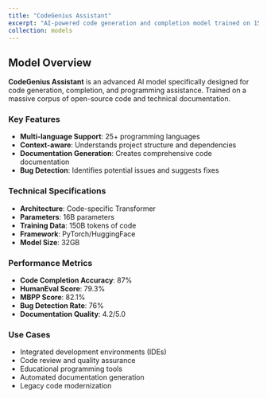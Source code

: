 ```yaml
---
title: "CodeGenius Assistant"
excerpt: "AI-powered code generation and completion model trained on 150B tokens of code. Supports 25+ programming languages with 87% completion accuracy.<br/><img src='/images/500x300.png'>"
collection: models
---
```


## Model Overview
**CodeGenius Assistant** is an advanced AI model specifically designed for code generation, completion, and programming assistance. Trained on a massive corpus of open-source code and technical documentation.

### Key Features
- **Multi-language Support**: 25+ programming languages
- **Context-aware**: Understands project structure and dependencies
- **Documentation Generation**: Creates comprehensive code documentation
- **Bug Detection**: Identifies potential issues and suggests fixes

### Technical Specifications
- **Architecture**: Code-specific Transformer
- **Parameters**: 16B parameters
- **Training Data**: 150B tokens of code
- **Framework**: PyTorch/HuggingFace
- **Model Size**: 32GB

### Performance Metrics
- **Code Completion Accuracy**: 87%
- **HumanEval Score**: 79.3%
- **MBPP Score**: 82.1%
- **Bug Detection Rate**: 76%
- **Documentation Quality**: 4.2/5.0

### Use Cases
- Integrated development environments (IDEs)
- Code review and quality assurance
- Educational programming tools
- Automated documentation generation
- Legacy code modernization
